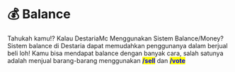 # 💰 Balance

Tahukah kamu!? Kalau DestariaMc Menggunakan Sistem Balance/Money? Sistem balance di Destaria dapat memudahkan penggunanya dalam berjual beli loh! Kamu bisa mendapat balance dengan banyak cara, salah satunya adalah menjual barang-barang menggunakan <mark style="color:blue;">**/sell**</mark> dan <mark style="color:blue;">**/vote**</mark>
